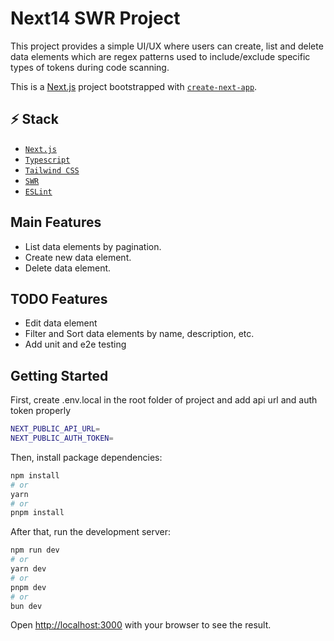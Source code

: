 # Next14 SWR Project

This project provides a simple UI/UX where users can create, list and delete data elements which are regex patterns used to include/exclude specific types of tokens during code scanning.

This is a [Next.js](https://nextjs.org/) project bootstrapped with [`create-next-app`](https://github.com/vercel/next.js/tree/canary/packages/create-next-app).

## ⚡️ Stack

- [`Next.js`](https://nextjs.org/)
- [`Typescript`](typescriptlang.org)
- [`Tailwind CSS`](https://tailwindcss.com/)
- [`SWR`](https://swr.vercel.app/)
- [`ESLint`](https://eslint.org/)

## Main Features

- List data elements by pagination.
- Create new data element.
- Delete data element.

## TODO Features

- Edit data element
- Filter and Sort data elements by name, description, etc.
- Add unit and e2e testing

## Getting Started

First, create .env.local in the root folder of project and add api url and auth token properly

```bash
NEXT_PUBLIC_API_URL=
NEXT_PUBLIC_AUTH_TOKEN=
```

Then, install package dependencies:

```bash
npm install
# or
yarn
# or
pnpm install
```

After that, run the development server:

```bash
npm run dev
# or
yarn dev
# or
pnpm dev
# or
bun dev
```

Open [http://localhost:3000](http://localhost:3000) with your browser to see the result.
